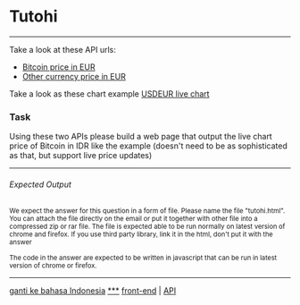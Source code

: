 # Tutohi

---

Take a look at these API urls: 
- [Bitcoin price in EUR](https://api.coindesk.com/v1/bpi/currentprice.json)
- [Other currency price in EUR](https://api.exchangeratesapi.io/latest)

Take a look as these chart example
[USDEUR live chart](https://www.dailyfx.com/charts)

### Task

Using these two APIs please build a web page that output the live chart price of Bitcoin in IDR like the example (doesn't need to be as sophisticated as that, but support live price updates)

---

###### Expected Output

<p><sub>We expect the answer for this question in a form of file. Please name the file "tutohi.html". You can attach the file directly on the email or put it together with other file into a compressed zip or rar file. The file is expected able to be run normally on latest version of chrome and firefox. If you use third party library, link it in the html, don't put it with the answer</sub></p>

<p><sub>The code in the answer are expected to be written in javascript that can be run in latest version of chrome or firefox.</sub></p>

---

[ganti ke bahasa Indonesia](../id/tutohi.md)
[***](/tags/***.md)
[front-end](tags/front-end.md) 
| [API](tags/API.md) 


